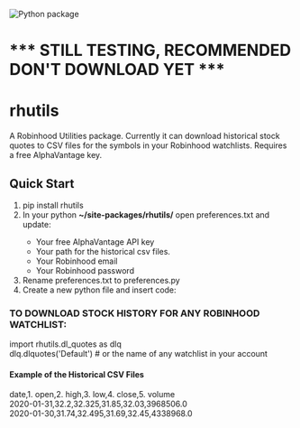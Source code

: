![Python package](https://github.com/altctrlmm/Robinhood-Watchlist-Stock-History/workflows/Python%20package/badge.svg)

<h1> *** STILL TESTING, RECOMMENDED DON'T DOWNLOAD YET *** </h1>

<h1>rhutils</h1>
A Robinhood Utilities package. Currently it can download historical stock quotes to CSV files for the symbols in your Robinhood watchlists. Requires a free AlphaVantage key.

<h2>Quick Start</h2>
<ol>
<li>pip install rhutils</li>
<li>In your python <b>~/site-packages/rhutils/</b> open preferences.txt and update:</li>
<ul>
<li>Your free AlphaVantage API key</li>
<li>Your path for the historical csv files.<br/>
<li>Your Robinhood email<br/>
<li>Your Robinhood password
</ul>
<li>Rename preferences.txt to preferences.py</li>
<li>Create a new python file and insert code:</li>
</ol>

<h3>TO DOWNLOAD STOCK HISTORY FOR ANY ROBINHOOD WATCHLIST:</h3>
import rhutils.dl_quotes as dlq<br/>
dlq.dlquotes('Default') # or the name of any watchlist in your account

<h4>Example of the Historical CSV Files</h4>
date,1. open,2. high,3. low,4. close,5. volume<br/>
2020-01-31,32.2,32.325,31.85,32.03,3968506.0<br/>
2020-01-30,31.74,32.495,31.69,32.45,4338968.0
